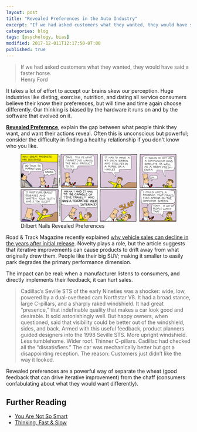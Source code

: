 ```yaml
---
layout: post
title: "Revealed Preferences in the Auto Industry"
excerpt: "If we had asked customers what they wanted, they would have said a faster horse."
categories: blog
tags: [psychology, bias]
modified: 2017-12-011T12:17:50-07:00
published: true
---
```

<blockquote>If we had asked customers what they wanted, they would have said a faster horse.<br />Henry Ford</blockquote>

It takes a lot of effort to accept our brains skew our perception.  Huge industries like dieting, exercise, nutrition, and dating all service consumers believe their know their preferences, but will time and time again choose differently.  Our thinking is biased by the hardware it runs on and by the software that evolved on it.

**[Revealed Preference](https://en.wikipedia.org/wiki/Revealed_preference)**, explain the gap between what people think they want, and want their actions reveal.  Often this is unconscious but powerful; consider the difficulty in finding a healthy relationship if you don't know who you like.

<figure style="opacity: 1 !important">
	<img src="/images/dilbert-45inchscreen.gif" alt="Dilbert Comic about consumer preference">
	<figcaption>Dilbert Nails Revealed Preferences</figcaption>
</figure>


Road & Track Magazine recently explained [why vehicle sales can decline in the years after initial release](http://www.roadandtrack.com/car-culture/a12469411/dont-ask-november-2017/).  Novelty plays a role, but the article suggests that iterative improvements can cause products to drift away from what originally drew them.  People like their big SUV; making it smaller to easily park degrades the primary performance dimension.

The impact can be real: when a manufacturer listens to consumers, and directly implements their feedback, it can hurt sales.

<blockquote>
	Cadillac’s Seville STS of the early Nineties was a shocker: wide, low, powered by a dual-overhead cam Northstar V8. It had a broad stance, large C-pillars, and a sharply raked windshield. It had great “presence,” that indefinable quality that makes a car look good and desirable. It sold astonishingly well. But happy owners, when questioned, said that visibility could be better out of the windshield, sides, and back. Armed with this useful feedback, product planners guided designers into the 1998 Seville STS. More upright windshield. Less tumblehome. Wider roof. Thinner C-pillars. Cadillac had checked all the “dissatisfiers.” The car was mechanically better but got a disappointing reception. The reason: Customers just didn’t like the way it looked.
</blockquote>

Revealed preferences are a powerful way of separate the wheat (good feedback that can drive iterative improvement) from the chaff (consumers confabulating about what they would want differently).

## Further Reading
* [You Are Not So Smart](http://www.youarenotsosmart.com)
* [Thinking, Fast & Slow](https://en.wikipedia.org/wiki/Thinking,_Fast_and_Slow)

